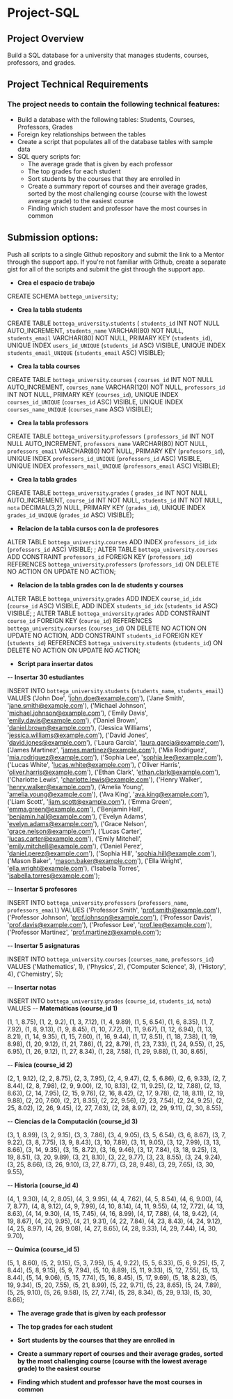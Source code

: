 ﻿# Project-SQL

## Project Overview
Build a SQL database for a university that manages students, courses, professors, and grades.

## Project Technical Requirements
### The project needs to contain the following technical features:
- Build a database with the following tables: Students, Courses, Professors, Grades
- Foreign key relationships between the tables
- Create a script that populates all of the database tables with sample data
- SQL query scripts for:
    - The average grade that is given by each professor
    - The top grades for each student
    - Sort students by the courses that they are enrolled in
    - Create a summary report of courses and their average grades, sorted by the most challenging course (course with the lowest average grade) to the easiest course
    - Finding which student and professor have the most courses in common


## Submission options: 
Push all scripts to a single Github repository and submit the link to a Mentor through the support app. If you're not familiar with Github, create a separate gist for all of the scripts and submit the gist through the support app.

- **Crea el espacio de trabajo**
  
CREATE SCHEMA `bottega_university`;

- **Crea la tabla students**
  
CREATE TABLE `bottega_university`.`students` (
  `students_id` INT NOT NULL AUTO_INCREMENT,
  `students_name` VARCHAR(80) NOT NULL,
  `students_email` VARCHAR(80) NOT NULL,
  PRIMARY KEY (`students_id`),
  UNIQUE INDEX `users_id_UNIQUE` (`students_id` ASC) VISIBLE,
  UNIQUE INDEX `students_email_UNIQUE` (`students_email` ASC) VISIBLE);

- **Crea la tabla courses**
  
CREATE TABLE `bottega_university`.`courses` (
  `courses_id` INT NOT NULL AUTO_INCREMENT,
  `courses_name` VARCHAR(120) NOT NULL,
  `professors_id` INT NOT NULL,
  PRIMARY KEY (`courses_id`),
  UNIQUE INDEX `courses_id_UNIQUE` (`courses_id` ASC) VISIBLE,
  UNIQUE INDEX `courses_name_UNIQUE` (`courses_name` ASC) VISIBLE);

- **Crea la tabla professors**
  
CREATE TABLE `bottega_university`.`professors` (
  `professors_id` INT NOT NULL AUTO_INCREMENT,
  `professors_name` VARCHAR(80) NOT NULL,
  `professors_email` VARCHAR(80) NOT NULL,
  PRIMARY KEY (`professors_id`),
  UNIQUE INDEX `professors_id_UNIQUE` (`professors_id` ASC) VISIBLE,
  UNIQUE INDEX `professors_mail_UNIQUE` (`professors_email` ASC) VISIBLE);

- **Crea la tabla grades**
  
CREATE TABLE `bottega_university`.`grades` (
  `grades_id` INT NOT NULL AUTO_INCREMENT,
  `course_id` INT NOT NULL,
  `students_id` INT NOT NULL,
  `nota` DECIMAL(3,2) NULL,
  PRIMARY KEY (`grades_id`),
  UNIQUE INDEX `grades_id_UNIQUE` (`grades_id` ASC) VISIBLE);

  

- **Relacion de la tabla cursos con la de profesores**

ALTER TABLE `bottega_university`.`courses` 
ADD INDEX `professors_id_idx` (`professors_id` ASC) VISIBLE;
;
ALTER TABLE `bottega_university`.`courses` 
ADD CONSTRAINT `professors_id`
  FOREIGN KEY (`professors_id`)
  REFERENCES `bottega_university`.`professors` (`professors_id`)
  ON DELETE NO ACTION
  ON UPDATE NO ACTION;

- **Relacion de la tabla grades con la de students y courses**

ALTER TABLE `bottega_university`.`grades` 
ADD INDEX `course_id_idx` (`course_id` ASC) VISIBLE,
ADD INDEX `students_id_idx` (`students_id` ASC) VISIBLE;
;
ALTER TABLE `bottega_university`.`grades` 
ADD CONSTRAINT `course_id`
  FOREIGN KEY (`course_id`)
  REFERENCES `bottega_university`.`courses` (`courses_id`)
  ON DELETE NO ACTION
  ON UPDATE NO ACTION,
ADD CONSTRAINT `students_id`
  FOREIGN KEY (`students_id`)
  REFERENCES `bottega_university`.`students` (`students_id`)
  ON DELETE NO ACTION
  ON UPDATE NO ACTION;

  

- **Script para insertar datos**
  
-- **Insertar 30 estudiantes**

INSERT INTO `bottega_university`.`students` (`students_name`, `students_email`)
VALUES
('John Doe', 'john.doe@example.com'),
('Jane Smith', 'jane.smith@example.com'),
('Michael Johnson', 'michael.johnson@example.com'),
('Emily Davis', 'emily.davis@example.com'),
('Daniel Brown', 'daniel.brown@example.com'),
('Jessica Williams', 'jessica.williams@example.com'),
('David Jones', 'david.jones@example.com'),
('Laura Garcia', 'laura.garcia@example.com'),
('James Martinez', 'james.martinez@example.com'),
('Mia Rodriguez', 'mia.rodriguez@example.com'),
('Sophia Lee', 'sophia.lee@example.com'),
('Lucas White', 'lucas.white@example.com'),
('Oliver Harris', 'oliver.harris@example.com'),
('Ethan Clark', 'ethan.clark@example.com'),
('Charlotte Lewis', 'charlotte.lewis@example.com'),
('Henry Walker', 'henry.walker@example.com'),
('Amelia Young', 'amelia.young@example.com'),
('Ava King', 'ava.king@example.com'),
('Liam Scott', 'liam.scott@example.com'),
('Emma Green', 'emma.green@example.com'),
('Benjamin Hall', 'benjamin.hall@example.com'),
('Evelyn Adams', 'evelyn.adams@example.com'),
('Grace Nelson', 'grace.nelson@example.com'),
('Lucas Carter', 'lucas.carter@example.com'),
('Emily Mitchell', 'emily.mitchell@example.com'),
('Daniel Perez', 'daniel.perez@example.com'),
('Sophia Hill', 'sophia.hill@example.com'),
('Mason Baker', 'mason.baker@example.com'),
('Ella Wright', 'ella.wright@example.com'),
('Isabella Torres', 'isabella.torres@example.com');

-- **Insertar 5 profesores**

INSERT INTO `bottega_university`.`professors` (`professors_name`, `professors_email`)
VALUES
('Professor Smith', 'prof.smith@example.com'),
('Professor Johnson', 'prof.johnson@example.com'),
('Professor Davis', 'prof.davis@example.com'),
('Professor Lee', 'prof.lee@example.com'),
('Professor Martinez', 'prof.martinez@example.com');

-- **Insertar 5 asignaturas**

INSERT INTO `bottega_university`.`courses` (`courses_name`, `professors_id`)
VALUES
('Mathematics', 1),
('Physics', 2),
('Computer Science', 3),
('History', 4),
('Chemistry', 5);

-- **Insertar notas**

INSERT INTO `bottega_university`.`grades` (`course_id`, `students_id`, `nota`)
VALUES
-- **Matemáticas (course_id 1)**

(1, 1, 8.75), (1, 2, 9.2), (1, 3, 7.12), (1, 4, 9.89), (1, 5, 6.54),
(1, 6, 8.35), (1, 7, 7.92), (1, 8, 9.13), (1, 9, 8.45), (1, 10, 7.72),
(1, 11, 9.67), (1, 12, 6.94), (1, 13, 8.21), (1, 14, 9.35), (1, 15, 7.60),
(1, 16, 9.44), (1, 17, 8.51), (1, 18, 7.38), (1, 19, 8.98), (1, 20, 9.12),
(1, 21, 7.86), (1, 22, 8.79), (1, 23, 7.33), (1, 24, 9.55), (1, 25, 6.95),
(1, 26, 9.12), (1, 27, 8.34), (1, 28, 7.58), (1, 29, 9.88), (1, 30, 8.65),

-- **Física (course_id 2)**

(2, 1, 9.12), (2, 2, 8.75), (2, 3, 7.95), (2, 4, 9.47), (2, 5, 6.86),
(2, 6, 9.33), (2, 7, 8.44), (2, 8, 7.98), (2, 9, 9.00), (2, 10, 8.13),
(2, 11, 9.25), (2, 12, 7.88), (2, 13, 8.63), (2, 14, 7.95), (2, 15, 9.76),
(2, 16, 8.42), (2, 17, 9.78), (2, 18, 8.11), (2, 19, 9.88), (2, 20, 7.60),
(2, 21, 8.35), (2, 22, 9.56), (2, 23, 7.54), (2, 24, 9.25), (2, 25, 8.02),
(2, 26, 9.45), (2, 27, 7.63), (2, 28, 8.97), (2, 29, 9.11), (2, 30, 8.55),

-- **Ciencias de la Computación (course_id 3)**

(3, 1, 8.99), (3, 2, 9.15), (3, 3, 7.86), (3, 4, 9.05), (3, 5, 6.54),
(3, 6, 8.67), (3, 7, 9.22), (3, 8, 7.75), (3, 9, 8.43), (3, 10, 7.89),
(3, 11, 9.05), (3, 12, 7.99), (3, 13, 8.66), (3, 14, 9.35), (3, 15, 8.72),
(3, 16, 9.46), (3, 17, 7.84), (3, 18, 9.25), (3, 19, 8.51), (3, 20, 9.89),
(3, 21, 8.10), (3, 22, 9.77), (3, 23, 8.55), (3, 24, 9.24), (3, 25, 8.66),
(3, 26, 9.10), (3, 27, 8.77), (3, 28, 9.48), (3, 29, 7.65), (3, 30, 9.55),

-- **Historia (course_id 4)**

(4, 1, 9.30), (4, 2, 8.05), (4, 3, 9.95), (4, 4, 7.62), (4, 5, 8.54),
(4, 6, 9.00), (4, 7, 8.77), (4, 8, 9.12), (4, 9, 7.99), (4, 10, 8.14),
(4, 11, 9.55), (4, 12, 7.72), (4, 13, 8.63), (4, 14, 9.30), (4, 15, 7.45),
(4, 16, 8.99), (4, 17, 7.88), (4, 18, 9.42), (4, 19, 8.67), (4, 20, 9.95),
(4, 21, 9.31), (4, 22, 7.84), (4, 23, 8.43), (4, 24, 9.12), (4, 25, 8.97),
(4, 26, 9.08), (4, 27, 8.65), (4, 28, 9.33), (4, 29, 7.44), (4, 30, 9.70),

-- **Química (course_id 5)**

(5, 1, 8.60), (5, 2, 9.15), (5, 3, 7.95), (5, 4, 9.22), (5, 5, 6.33),
(5, 6, 9.25), (5, 7, 8.44), (5, 8, 9.15), (5, 9, 7.94), (5, 10, 8.89),
(5, 11, 9.33), (5, 12, 7.55), (5, 13, 8.44), (5, 14, 9.06), (5, 15, 7.74),
(5, 16, 8.45), (5, 17, 9.69), (5, 18, 8.23), (5, 19, 9.34), (5, 20, 7.55),
(5, 21, 8.99), (5, 22, 9.71), (5, 23, 8.65), (5, 24, 7.89), (5, 25, 9.10),
(5, 26, 9.58), (5, 27, 7.74), (5, 28, 8.34), (5, 29, 9.13), (5, 30, 8.66);



- **The average grade that is given by each professor**

  
- **The top grades for each student**

  
- **Sort students by the courses that they are enrolled in**

  
- **Create a summary report of courses and their average grades, sorted by the most challenging course (course with the lowest average grade) to the easiest course**

  
- **Finding which student and professor have the most courses in common**

  
  

